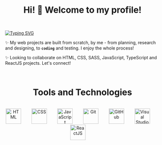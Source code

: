<h1 align="center">Hi! 👋 Welcome to my profile!</h1>

<br/>

[![Typing SVG](https://readme-typing-svg.herokuapp.com?font=Fira+Code&pause=1000&center=true&color=AF1238&width=990&lines=Front+End+Developer;Content+Creator;Continuous+Learner)](https://git.io/typing-svg)

✨ My web projects are built from scratch, by me - from planning, research and designing, to **`coding`** and testing. I enjoy the whole process!

✨ Looking to collaborate on HTML, CSS, SASS, JavaScript, TypeScript and ReactJS projects. Let's connect!

<br/>



<h1 align="center">Tools and Technologies</h1>
<br/>
<div align="center">
<img width="50px" style="padding-right: 30px;" alt="HTML" src="https://cdn.jsdelivr.net/gh/devicons/devicon/icons/html5/html5-original-wordmark.svg" />
<img width="50px" style="padding-right: 30px;" alt="CSS" src="https://cdn.jsdelivr.net/gh/devicons/devicon/icons/css3/css3-original-wordmark.svg" />
<img width="50px" style="padding-right: 30px;" alt="JavaScript" src="https://cdn.jsdelivr.net/gh/devicons/devicon/icons/javascript/javascript-original.svg" />
<img width="50px" style="padding-right: 30px;" alt="Git" src="https://cdn.jsdelivr.net/gh/devicons/devicon/icons/git/git-original-wordmark.svg" />
<img width="50px" style="padding-right: 30px;" alt="GitHub" src="https://cdn.jsdelivr.net/gh/devicons/devicon/icons/github/github-original-wordmark.svg" />
<img width="50px" style="padding-right: 30px;" alt="Visual Studio Code" src="https://cdn.jsdelivr.net/gh/devicons/devicon/icons/vscode/vscode-original.svg" />         
<img width="50px" style="padding-right: 30px;" alt="ReactJS" src="https://cdn.jsdelivr.net/gh/devicons/devicon/icons/react/react-original-wordmark.svg" />
</div>
          
          

<!--
**Lize101/Lize101** is a ✨ _special_ ✨ repository because its `README.md` (this file) appears on your GitHub profile.

Here are some ideas to get you started:

- 🔭 I’m currently working on ...
- 🌱 I’m currently learning ...
- 
- 🤔 I’m looking for help with ...
- 💬 Ask me about ...
- 📫 How to reach me: ...
- 😄 Pronouns: ...
- ⚡ Fun fact: ...
-->
